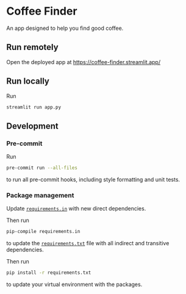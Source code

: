 # Coffee Finder
An app designed to help you find good coffee.

## Run remotely
Open the deployed app at https://coffee-finder.streamlit.app/

## Run locally
Run
```bash
streamlit run app.py
```


## Development

### Pre-commit
Run
```bash
pre-commit run --all-files
```
to run all pre-commit hooks, including style formatting and unit tests.


### Package management
Update [`requirements.in`](requirements.in) with new direct dependencies.

Then run
```bash
pip-compile requirements.in
```
to update the [`requirements.txt`](requirements.txt) file with all indirect and transitive dependencies.

Then run
```bash
pip install -r requirements.txt
```
to update your virtual environment with the packages.
